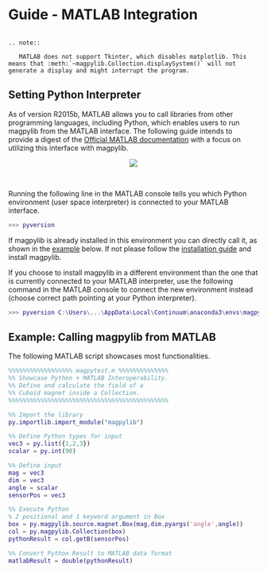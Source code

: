 # Guide - MATLAB Integration

```eval_rst

.. note::

   MATLAB does not support Tkinter, which disables matplotlib. This means that :meth:`~magpylib.Collection.displaySystem()` will not generate a display and might interrupt the program.

```

## Setting Python Interpreter

As of version R2015b, MATLAB allows you to call libraries from other 
programming languages, including Python, which enables users to run 
magpylib from the MATLAB interface. The following guide intends to 
provide a digest of the [Official MATLAB documentation](https://www.mathworks.com/help/matlab/call-python-libraries.html) 
with a focus on utilizing this interface with magpylib.

<div style="text-align:center;">
    <img src="https://www.mathworks.com/content/mathworks/www/en/products/matlab/matlab-and-python/jcr:content/mainParsys/columns_copy/2/image.adapt.full.high.svg/1535462691919.svg">
</div>

&nbsp;

Running the following line in the MATLAB console tells you which 
Python environment (user space interpreter) is connected to your MATLAB interface.

```matlab
>>> pyversion
```

If magpylib is already installed in this environment you can directly 
call it, as shown in the [example](#example:-Calling-magpylib-from-MATLAB) below.
If not please follow the [installation guide](1_how2install.md) and install magpylib.

If you choose to install magpylib in a different environment than the one that is
currently connected to your MATLAB interpreter, use the following command 
in the MATLAB console to connect the new environment instead (choose correct 
path pointing at your Python interpreter).

```matlab
>>> pyversion C:\Users\...\AppData\Local\Continuum\anaconda3\envs\magpy\python.exe
```

## Example: Calling magpylib from MATLAB

The following MATLAB script showcases most functionalities.

```matlab
%%%%%%%%%%%%%%%%%% magpytest.m %%%%%%%%%%%%%%
%% Showcase Python + MATLAB Interoperability.    
%% Define and calculate the field of a 
%% Cuboid magnet inside a Collection.
%%%%%%%%%%%%%%%%%%%%%%%%%%%%%%%%%%%%%%%%%%%%%

%% Import the library
py.importlib.import_module("magpylib")

%% Define Python types for input
vec3 = py.list({1,2,3})
scalar = py.int(90)

%% Define input
mag = vec3
dim = vec3
angle = scalar
sensorPos = vec3

%% Execute Python
% 2 positional and 1 keyword argument in Box
box = py.magpylib.source.magnet.Box(mag,dim,pyargs('angle',angle))
col = py.magpylib.Collection(box)
pythonResult = col.getB(sensorPos)

%% Convert Python Result to MATLAB data format
matlabResult = double(pythonResult) 
```